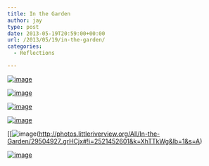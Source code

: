 ```yaml
---
title: In the Garden
author: jay
type: post
date: 2013-05-19T20:59:00+00:00
url: /2013/05/19/in-the-garden/
categories:
  - Reflections

---
```

[![image][1]][2]

[![image][3]][4]

[![image][5]][6]

[![image][7]][8]

[[![image][9](http://photos.littleriverview.org/All/In-the-Garden/29504927_grHCjx#!i=2521452601&k=XhTTkWg&lb=1&s=A)

[![image][10]][11]

 [1]: https://photos.smugmug.com/All/In-the-Garden/i-Q8cTxdn/0/L/DSC_8018-L.jpg
 [2]: http://photos.littleriverview.org/All/In-the-Garden/29504927_grHCjx#!i=2521451689&k=Q8cTxdn&lb=1&s=A
 [3]: https://photos.smugmug.com/All/In-the-Garden/i-QMZN2Pz/0/L/DSC_8020-L.jpg
 [4]: http://photos.littleriverview.org/All/In-the-Garden/29504927_grHCjx#!i=2521452018&k=QMZN2Pz&lb=1&s=A
 [5]: https://photos.smugmug.com/All/In-the-Garden/i-2Xj4sRN/0/XL/DSC_8021-XL.jpg
 [6]: http://photos.littleriverview.org/All/In-the-Garden/29504927_grHCjx#!i=2521452262&k=2Xj4sRN&lb=1&s=A
 [7]: https://photos.smugmug.com/All/In-the-Garden/i-MJrsqDG/0/L/DSC_8024-L.jpg
 [8]: http://photos.littleriverview.org/All/In-the-Garden/29504927_grHCjx#!i=2521452384&k=MJrsqDG&lb=1&s=A
 [9]: https://photos.smugmug.com/All/In-the-Garden/i-XhTTkWg/0/XL/DSC_8031-XL.jpg
 [10]: https://photos.smugmug.com/All/In-the-Garden/i-nVdmqrL/0/XL/DSC_8039-XL.jpg
 [11]: http://photos.littleriverview.org/All/In-the-Garden/29504927_grHCjx#!i=2521452812&k=nVdmqrL&lb=1&s=A